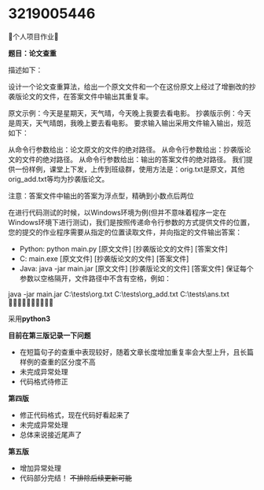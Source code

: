 # 3219005446
🍕个人项目作业🍕

**题目：论文查重**

描述如下：

设计一个论文查重算法，给出一个原文文件和一个在这份原文上经过了增删改的抄袭版论文的文件，在答案文件中输出其重复率。

原文示例：今天是星期天，天气晴，今天晚上我要去看电影。
抄袭版示例：今天是周天，天气晴朗，我晚上要去看电影。
要求输入输出采用文件输入输出，规范如下：

从命令行参数给出：论文原文的文件的绝对路径。
从命令行参数给出：抄袭版论文的文件的绝对路径。
从命令行参数给出：输出的答案文件的绝对路径。
我们提供一份样例，课堂上下发，上传到班级群，使用方法是：orig.txt是原文，其他orig_add.txt等均为抄袭版论文。

注意：答案文件中输出的答案为浮点型，精确到小数点后两位  

在进行代码测试的时候，以Windows环境为例(但并不意味着程序一定在Windows环境下进行测试)，我们是按照传递命令行参数的方式提供文件的位置，您的提交的作业程序需要从指定的位置读取文件，并向指定的文件输出答案：

* Python: python main.py [原文文件] [抄袭版论文的文件] [答案文件]
* C: main.exe [原文文件] [抄袭版论文的文件] [答案文件]
* Java: java -jar main.jar [原文文件] [抄袭版论文的文件] [答案文件]
保证每个参数以空格隔开，文件路径中不含有空格，例如：

java -jar main.jar C:\tests\org.txt C:\tests\org_add.txt C:\tests\ans.txt  
🍟🍟🍟🍟🍟🍟🍟🍟🍟🍟

采用**python3**

**目前在第三版记录一下问题**
* 在短篇句子的查重中表现较好，随着文章长度增加重复率会大型上升，且长篇样例的查重的区分度不高
* 未完成异常处理
* 代码格式待修正   

**第四版**
* 修正代码格式，现在代码好看起来了
* 未完成异常处理
* 总体来说接近尾声了

**第五版**
* 增加异常处理
* 代码部分完结！
~~不排除后续更新可能~~
